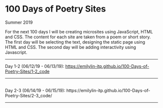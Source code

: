 # 100 Days of Poetry Sites
Summer 2019

For the next 100 days I will be creating microsites using JavaScript, HTML and CSS. The content for each site are taken from a poem or short story. The first day will be selecting the text, designing the static page using HTML and CSS. The second day will be adding interactivity using Javascript.

----

Day 1-2 (06/12/19 - 06/13/19): https://emilylin-itp.github.io/100-Days-of-Poetry-Sites/1-2_code 
<br>
<hr>
<br>
Day 2-3 (06/14/19 - 06/15/19): https://emilylin-itp.github.io/100-Days-of-Poetry-Sites/2-3_code/ 
<br>
<hr>
<br>
